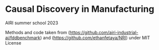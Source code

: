 # Causal Discovery in Manufacturing
AIRI summer school 2023

Methods and code taken from (https://github.com/airi-industrial-ai/fddbenchmark) and (https://github.com/ethanfetaya/NRI) under MIT License

